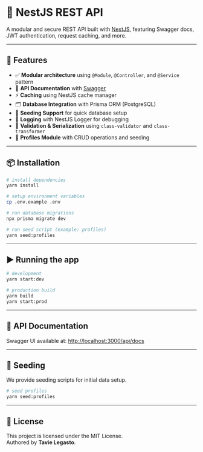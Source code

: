 # 🦉 NestJS REST API

A modular and secure REST API built with [NestJS](https://nestjs.com/),
featuring Swagger docs, JWT authentication, request caching, and more.

---

## 🚀 Features

- ✅ **Modular architecture** using `@Module`, `@Controller`, and
  `@Service` pattern
- 📖 **API Documentation** with [Swagger](https://swagger.io/)
- ⚡ **Caching** using NestJS cache manager
- 🗂 **Database Integration** with Prisma ORM (PostgreSQL)
- 🌱 **Seeding Support** for quick database setup
- 📝 **Logging** with NestJS Logger for debugging
- 🎯 **Validation & Serialization** using `class-validator` and
  `class-transformer`
- 🧩 **Profiles Module** with CRUD operations and seeding

---

## 📦 Installation

```bash
# install dependencies
yarn install

# setup environment variables
cp .env.example .env

# run database migrations
npx prisma migrate dev

# run seed script (example: profiles)
yarn seed:profiles
```

---

## ▶️ Running the app

```bash
# development
yarn start:dev

# production build
yarn build
yarn start:prod
```

---

## 📖 API Documentation

Swagger UI available at: <http://localhost:3000/api/docs>

---

## 🌱 Seeding

We provide seeding scripts for initial data setup.

```bash
# seed profiles
yarn seed:profiles
```

---

## 📝 License

This project is licensed under the MIT License.  
Authored by **Tavie Legasto**.
